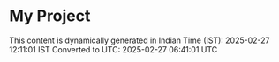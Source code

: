 # My Project

This content is dynamically generated in Indian Time (IST): 2025-02-27 12:11:01 IST
Converted to UTC: 2025-02-27 06:41:01 UTC
